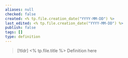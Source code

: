 ```yaml
---
aliases: null
checked: false
created: <% tp.file.creation_date("YYYY-MM-DD") %>
last_edited: <% tp.file.creation_date("YYYY-MM-DD") %>
publish: false
tags: []
type: definition
---
```

>[!tldr] <% tp.file.title %>
>Definition here

